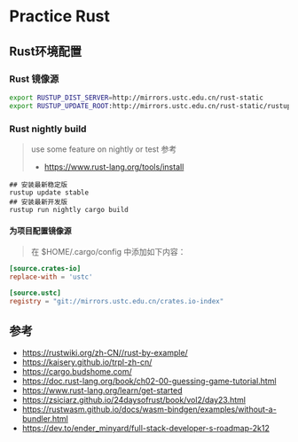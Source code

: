 # Practice Rust

## Rust环境配置

 ### Rust 镜像源
```bash
export RUSTUP_DIST_SERVER=http://mirrors.ustc.edu.cn/rust-static
export RUSTUP_UPDATE_ROOT:http://mirrors.ustc.edu.cn/rust-static/rustup
```

 ### Rust nightly build
 > use some feature on nightly or test
 > 参考
 > - https://www.rust-lang.org/tools/install
 ```
 ## 安装最新稳定版
 rustup update stable
 ## 安装最新开发版
 rustup run nightly cargo build
 ```
 

#### 为项目配置镜像源
> 在 $HOME/.cargo/config 中添加如下内容：

```toml
[source.crates-io]
replace-with = 'ustc'

[source.ustc]
registry = "git://mirrors.ustc.edu.cn/crates.io-index"

```

## 参考
- https://rustwiki.org/zh-CN//rust-by-example/
- https://kaisery.github.io/trpl-zh-cn/
- https://cargo.budshome.com/
- https://doc.rust-lang.org/book/ch02-00-guessing-game-tutorial.html
- https://www.rust-lang.org/learn/get-started
- https://zsiciarz.github.io/24daysofrust/book/vol2/day23.html
- https://rustwasm.github.io/docs/wasm-bindgen/examples/without-a-bundler.html
- https://dev.to/ender_minyard/full-stack-developer-s-roadmap-2k12